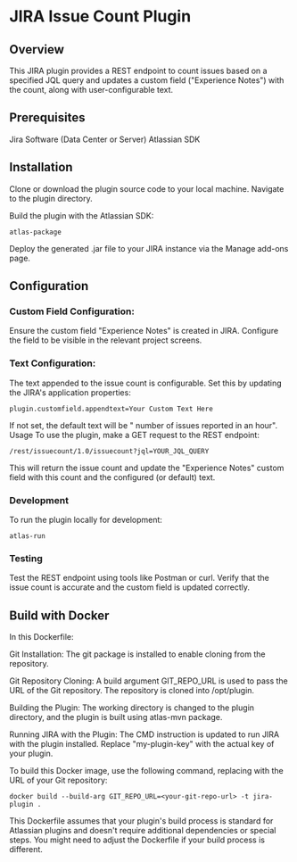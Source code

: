 # JIRA Issue Count Plugin

## Overview

This JIRA plugin provides a REST endpoint to count issues based on a specified JQL query and updates a custom field ("Experience Notes") with the count, along with user-configurable text.

## Prerequisites

Jira Software (Data Center or Server)
Atlassian SDK

## Installation

Clone or download the plugin source code to your local machine.
Navigate to the plugin directory.

Build the plugin with the Atlassian SDK:

    atlas-package

Deploy the generated .jar file to your JIRA instance via the Manage add-ons page.

## Configuration

### Custom Field Configuration:

Ensure the custom field "Experience Notes" is created in JIRA.
Configure the field to be visible in the relevant project screens.

### Text Configuration:

The text appended to the issue count is configurable.
Set this by updating the JIRA's application properties:

    plugin.customfield.appendtext=Your Custom Text Here

If not set, the default text will be " number of issues reported in an hour".
Usage
To use the plugin, make a GET request to the REST endpoint:

    /rest/issuecount/1.0/issuecount?jql=YOUR_JQL_QUERY

This will return the issue count and update the "Experience Notes" custom field with this count and the configured (or default) text.

### Development

To run the plugin locally for development:

    atlas-run

### Testing

Test the REST endpoint using tools like Postman or curl.
Verify that the issue count is accurate and the custom field is updated correctly.

## Build with Docker

In this Dockerfile:

Git Installation: The git package is installed to enable cloning from the repository.

Git Repository Cloning: A build argument GIT_REPO_URL is used to pass the URL of the Git repository. The repository is cloned into /opt/plugin.

Building the Plugin: The working directory is changed to the plugin directory, and the plugin is built using atlas-mvn package.

Running JIRA with the Plugin: The CMD instruction is updated to run JIRA with the plugin installed. Replace "my-plugin-key" with the actual key of your plugin.

To build this Docker image, use the following command, replacing <your-git-repo-url> with the URL of your Git repository:

    docker build --build-arg GIT_REPO_URL=<your-git-repo-url> -t jira-plugin .

This Dockerfile assumes that your plugin's build process is standard for Atlassian plugins and doesn't require additional dependencies or special steps. You might need to adjust the Dockerfile if your build process is different.

